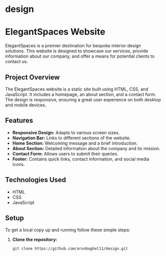 # design

# ElegantSpaces Website

ElegantSpaces is a premier destination for bespoke interior design solutions. This website is designed to showcase our services, provide information about our company, and offer a means for potential clients to contact us.

## Project Overview

The ElegantSpaces website is a static site built using HTML, CSS, and JavaScript. It includes a homepage, an about section, and a contact form. The design is responsive, ensuring a great user experience on both desktop and mobile devices.

## Features

- **Responsive Design:** Adapts to various screen sizes.
- **Navigation Bar:** Links to different sections of the website.
- **Home Section:** Welcoming message and a brief introduction.
- **About Section:** Detailed information about the company and its mission.
- **Contact Form:** Allows users to submit their queries.
- **Footer:** Contains quick links, contact information, and social media icons.

## Technologies Used

- HTML
- CSS
- JavaScript

## Setup

To get a local copy up and running follow these simple steps:

1. **Clone the repository:**
   ```sh
   git clone https://github.com/arunbaghel11/design.git
